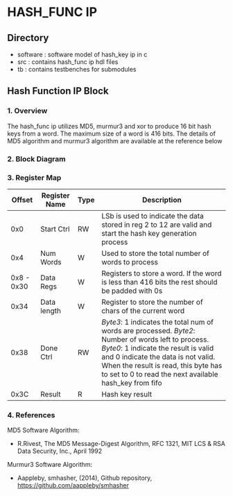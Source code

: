  # HASH_FUNC IP
 
 ## Directory
  * software : software model of hash_key ip in c
  * src : contains hash_func ip hdl files
  * tb : contains testbenches for submodules

 ## Hash Function IP Block
 ### 1. Overview
 The hash_func ip utilizes MD5, murmur3 and xor to produce 16 bit hash keys from a word. The maximum size of a word is 416 bits. The details of MD5 algorithm and murmur3 algorithm are available at the reference below
 
 ### 2. Block Diagram


 ### 3. Register Map
 
| Offset | Register Name | Type | Description |
| --- | --- | --- | --- |
| 0x0 | Start Ctrl  | RW | LSb is used to indicate the data stored in reg 2 to 12 are valid and start the hash key generation process |
| 0x4 | Num Words | W | Used to store the total number of words to process |
| 0x8 \- 0x30 | Data Regs | W | Registers to store a word. If the word is less than 416 bits the rest should be padded with 0s |
| 0x34 | Data length | W | Register to store the number of chars of the current word |
| 0x38 | Done Ctrl | RW | *Byte3*: 1 indicates the total num of words are processed. *Byte2*: Number of words left to process. *Byte0*: 1 indicate the result is valid and 0 indicate the data is not valid. When the result is read, this byte has to set to 0 to read the next available hash\_key from fifo |
| 0x3C | Result | R | Hash key result |

 ### 4. References
 MD5 Software Algorithm:
  * R.Rivest, The MD5 Message-Digest Algorithm, RFC 1321, MIT LCS & RSA Data Security, Inc., April 1992

Murmur3 Software Algorithm:
  * Aappleby, smhasher, (2014), Github repository, https://github.com/aappleby/smhasher

